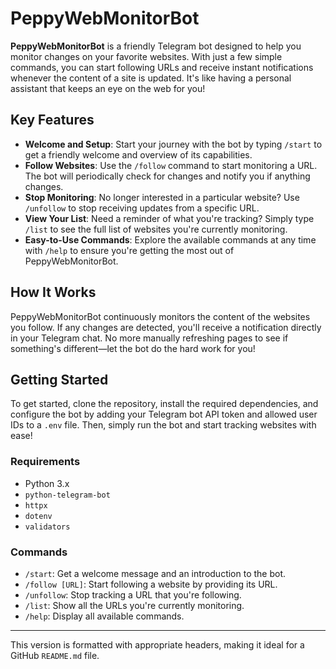 # PeppyWebMonitorBot

**PeppyWebMonitorBot** is a friendly Telegram bot designed to help you monitor changes on your favorite websites. With just a few simple commands, you can start following URLs and receive instant notifications whenever the content of a site is updated. It's like having a personal assistant that keeps an eye on the web for you!

## Key Features
- **Welcome and Setup**: Start your journey with the bot by typing `/start` to get a friendly welcome and overview of its capabilities.
- **Follow Websites**: Use the `/follow` command to start monitoring a URL. The bot will periodically check for changes and notify you if anything changes.
- **Stop Monitoring**: No longer interested in a particular website? Use `/unfollow` to stop receiving updates from a specific URL.
- **View Your List**: Need a reminder of what you're tracking? Simply type `/list` to see the full list of websites you're currently monitoring.
- **Easy-to-Use Commands**: Explore the available commands at any time with `/help` to ensure you're getting the most out of PeppyWebMonitorBot.

## How It Works
PeppyWebMonitorBot continuously monitors the content of the websites you follow. If any changes are detected, you'll receive a notification directly in your Telegram chat. No more manually refreshing pages to see if something's different—let the bot do the hard work for you!

## Getting Started
To get started, clone the repository, install the required dependencies, and configure the bot by adding your Telegram bot API token and allowed user IDs to a `.env` file. Then, simply run the bot and start tracking websites with ease!

### Requirements
- Python 3.x
- `python-telegram-bot`
- `httpx`
- `dotenv`
- `validators`

### Commands
- `/start`: Get a welcome message and an introduction to the bot.
- `/follow [URL]`: Start following a website by providing its URL.
- `/unfollow`: Stop tracking a URL that you're following.
- `/list`: Show all the URLs you're currently monitoring.
- `/help`: Display all available commands.

---

This version is formatted with appropriate headers, making it ideal for a GitHub `README.md` file.
